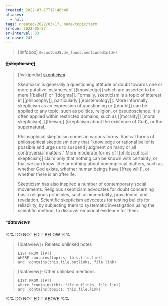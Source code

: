 ```yaml
---
created: 2022-03-17T17:46:46 
aliases:
  - null
tags: created/2022/03/17, node/topic/term
sr-due: 2022-05-27
sr-interval: 33
sr-ease: 243
---
```

> [!infobox]
`$=customJS.dv_funcs.mentionedIn(dv)`

#### <s class="topic-title">[[skepticism]]</s>

> [!wikipedia] [skepticism](https://en.wikipedia.org/wiki/Skepticism)
> 
> Skepticism is generally a questioning attitude or doubt towards one or more putative instances of [[knowledge]] which are asserted to be mere [[belief]] or [[dogma]]. Formally, skepticism is a topic of interest in [[philosophy]], particularly [[epistemology]]. More informally, skepticism as an expression of questioning or [[doubt]] can be applied to any topic, such as politics, religion, or pseudoscience. It is often applied within restricted domains, such as [[morality]] (moral skepticism), [[theism]] (skepticism about the existence of God), or the supernatural.
> 
> Philosophical skepticism comes in various forms. Radical forms of philosophical skepticism deny that "knowledge or rational belief is possible and urge us to suspend judgment on many or all controversial matters." More moderate forms of [[philosophical skepticism]] claim only that nothing can be known with certainty, or that we can know little or nothing about nonempirical matters, such as whether God exists, whether human beings have [[free will]], or whether there is an afterlife. 
> 
> Skepticism has also inspired a number of contemporary social movements. Religious skepticism advocates for doubt concerning basic religious principles, such as immortality, providence, and revelation. Scientific skepticism advocates for testing beliefs for reliability, by subjecting them to systematic investigation using the scientific method, to discover empirical evidence for them.
>

##### ^dataviews

%% DO NOT EDIT BELOW %%
> [!dataview]+ Related unlinked notes
> ```dataview
> LIST FROM [[#]]
> WHERE contains(topics, this.file.link)
> and !contains(this.file.outlinks, file.link)
> ```
 
> [!dataview]- Other unlinked mentions
> ```dataview
> LIST FROM [[#]]
> where !contains(this.file.outlinks, file.link)
> and !contains(topics, this.file.link)
> ```

%% DO NOT EDIT ABOVE %%